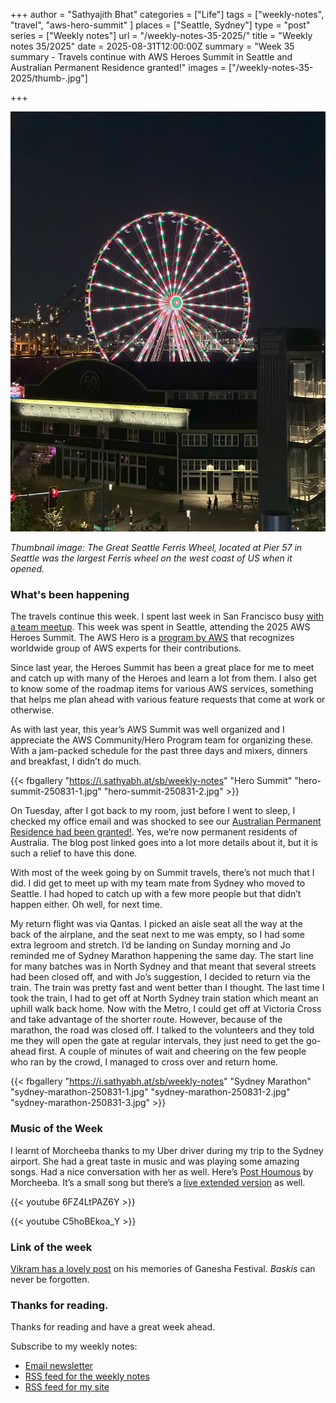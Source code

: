 +++
author = "Sathyajith Bhat"
categories = ["Life"]
tags = ["weekly-notes", "travel", "aws-hero-summit" ]
places = ["Seattle, Sydney"]
type = "post"
series = ["Weekly notes"]
url = "/weekly-notes-35-2025/"
title = "Weekly notes 35/2025"
date = 2025-08-31T12:00:00Z
summary = "Week 35 summary - Travels continue with AWS Heroes Summit in Seattle and Australian Permanent Residence granted!"
images = ["/weekly-notes-35-2025/thumb-.jpg"]

+++

![](thumb-great-seattle-ferris-wheel.jpg)

_Thumbnail image: The Great Seattle Ferris Wheel, located at Pier 57 in Seattle was the largest Ferris wheel on the west coast of US when it opened._

### What's been happening

The travels continue this week. I spent last week in San Francisco busy [with a team meetup](/weekly-notes-34-2025/). This week was spent in Seattle, attending the 2025 AWS Heroes Summit. The AWS Hero is a [program by AWS](https://builder.aws.com/connect/community/heroes) that recognizes worldwide group of AWS experts for their contributions.

Since last year, the Heroes Summit has been a great place for me to meet and catch up with many of the Heroes and learn a lot from them. I also get to know some of the roadmap items for various AWS services, something that helps me plan ahead with various feature requests that come at work or otherwise. 

As with last year, this year’s AWS Summit was well organized and I appreciate the AWS Community/Hero Program team for organizing these. With a jam-packed schedule for the past three days and mixers, dinners and breakfast, I didn’t do much. 

{{< fbgallery "https://i.sathyabh.at/sb/weekly-notes" "Hero Summit" "hero-summit-250831-1.jpg" "hero-summit-250831-2.jpg" >}}

On Tuesday, after I got back to my room, just before I went to sleep, I checked my office email and was shocked to see our [Australian Permanent Residence had been granted!](/australian-permanent-residence-granted/). Yes, we’re now permanent residents of Australia. The blog post linked goes into a lot more details about it, but it is such a relief to have this done.

With most of the week going by on Summit travels, there’s not much that I did. I did get to meet up with my team mate from Sydney who moved to Seattle. I had hoped to catch up with a few more people but that didn’t happen either. Oh well, for next time.

My return flight was via Qantas. I picked an aisle seat all the way at the back of the airplane, and the seat next to me was empty, so I had some extra legroom and stretch. I’d be landing on Sunday morning and Jo reminded me of Sydney Marathon happening the same day. The start line for many batches was in North Sydney and that meant that several streets had been closed off, and with Jo’s suggestion, I decided to return via the train. The train was pretty fast and went better than I thought. The last time I took the train, I had to get off at North Sydney train station which meant an uphill walk back home. Now with the Metro, I could get off at Victoria Cross and take advantage of the shorter route. However, because of the marathon, the road was closed off. I talked to the volunteers and they told me they will open the gate at regular intervals, they just need to get the go-ahead first. A couple of minutes of wait and cheering on the few people who ran by the crowd, I managed to cross over and return home.

{{< fbgallery "https://i.sathyabh.at/sb/weekly-notes" "Sydney Marathon" "sydney-marathon-250831-1.jpg" "sydney-marathon-250831-2.jpg" "sydney-marathon-250831-3.jpg" >}}

### Music of the Week

I learnt of Morcheeba thanks to my Uber driver during my trip to the Sydney airport. She had a great taste in music and was playing some amazing songs. Had a nice conversation with her as well. Here’s [Post Houmous](https://www.youtube.com/watch?v=6FZ4LtPAZ6Y&start_radio=1) by Morcheeba. It’s a small song but there’s a [live extended version](https://www.youtube.com/watch?v=C5hoBEkoa_Y) as well.

{{< youtube 6FZ4LtPAZ6Y >}}

{{< youtube C5hoBEkoa_Y >}}


### Link of the week

[Vikram has a lovely post](https://vikrchan.substack.com/p/memoirs-of-childhood-ganesha-festivals) on his memories of Ganesha Festival. _Baskis_ can never be forgotten.


### Thanks for reading.
Thanks for reading and have a great week ahead. 

Subscribe to my weekly notes:
- [Email newsletter](https://sathyabhat.substack.com/)
- [RSS feed for the weekly notes](https://sathyabh.at/series/weekly-notes/index.xml)
- [RSS feed for my site](https://sathyabh.at/index.xml)

